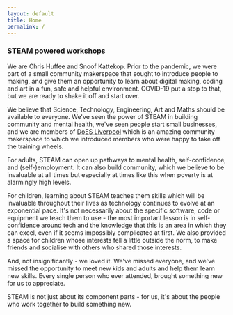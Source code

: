 ```yaml
---
layout: default
title: Home
permalink: /
---
```

### STEAM powered workshops

We are Chris Huffee and Snoof Kattekop. Prior to the pandemic, we were part of a small community makerspace that sought to introduce people to making, and give them an opportunity to learn about digital making, coding and art in a fun, safe and helpful environment. COVID-19 put a stop to that, but we are ready to shake it off and start over.

We believe that Science, Technology, Engineering, Art and Maths should be available to everyone. We've seen the power of STEAM in building community and mental health, we've seen people start small businesses, and we are members of [DoES Liverpool](https://doesliverpool.com/) which is an amazing community makerspace to which we introduced members who were happy to take off the training wheels.

For adults, STEAM can open up pathways to mental health, self-confidence, and (self-)employment. It can also build community, which we believe to be invaluable at all times but especially at times like this when poverty is at alarmingly high levels.

For children, learning about STEAM teaches them skills which will be invaluable throughout their lives as technology continues to evolve at an exponential pace. It's not necessarily about the specific software, code or equipment we teach them to use - the most important lesson is in self-confidence around tech and the knowledge that this is an area in which they can excel, even if it seems impossibly complicated at first. We also provided a space for children whose interests fell a little outside the norm, to make friends and socialise with others who shared those interests.

And, not insignificantly - we loved it. We've missed everyone, and we've missed the opportunity to meet new kids and adults and help them learn new skills. Every single person who ever attended, brought something new for us to appreciate.

STEAM is not just about its component parts - for us, it's about the people who work together to build something new.

